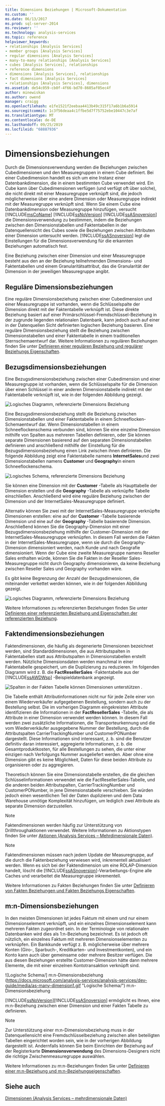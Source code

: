 ```yaml
---
title: Dimensions Beziehungen | Microsoft-Dokumentation
ms.custom: ''
ms.date: 06/13/2017
ms.prod: sql-server-2014
ms.reviewer: ''
ms.technology: analysis-services
ms.topic: reference
helpviewer_keywords:
- relationships [Analysis Services]
- member groups [Analysis Services]
- regular dimensions [Analysis Services]
- many-to-many relationships [Analysis Services]
- cubes [Analysis Services], relationships
- reference dimensions
- dimensions [Analysis Services], relationships
- fact dimensions [Analysis Services]
- relationships [Analysis Services], dimensions
ms.assetid: de54c059-cb0f-4f66-bd70-8605af05ec4f
author: minewiskan
ms.author: owend
manager: craigg
ms.openlocfilehash: e1fe1521f2eebaa4413b49c315f17a6b1b6a5914
ms.sourcegitcommit: 1c3f56deaa4c1ffbe5d7f75752ebe10447c3e7af
ms.translationtype: MT
ms.contentlocale: de-DE
ms.lasthandoff: 09/25/2019
ms.locfileid: "68887936"
---
```

# <a name="dimension-relationships"></a>Dimensionsbeziehungen
  Durch die Dimensionsverwendung werden die Beziehungen zwischen Cubedimensionen und den Measuregruppen in einem Cube definiert. Bei einer Cubedimension handelt es sich um eine Instanz einer Datenbankdimension, die in einem bestimmten Cube verwendet wird. Ein Cube kann über Cubedimensionen verfügen (und verfügt oft über solche), die nicht direkt mit einer Measuregruppe verknüpft sind, die jedoch möglicherweise über eine andere Dimension oder Measuregruppe indirekt mit der Measuregruppe verknüpft sind. Wenn Sie einem Cube eine Datenbankdimension oder Measuregruppe hinzufügen, versucht [!INCLUDE[msCoName](../../includes/msconame-md.md)] [!INCLUDE[ssNoVersion](../../includes/ssnoversion-md.md)] [!INCLUDE[ssASnoversion](../../includes/ssasnoversion-md.md)] die Dimensionsverwendung zu bestimmen, indem die Beziehungen zwischen den Dimensionstabellen und Faktentabellen in der Datenquellensicht des Cubes sowie die Beziehungen zwischen Attributen einer Dimension untersucht werden. [!INCLUDE[ssASnoversion](../../includes/ssasnoversion-md.md)] legt die Einstellungen für die Dimensionsverwendung für die erkannten Beziehungen automatisch fest.  
  
 Eine Beziehung zwischen einer Dimension und einer Measuregruppe besteht aus den an der Beziehung teilnehmenden Dimensions- und Faktentabellen und einem Granularitätsattribut, das die Granularität der Dimension in der jeweiligen Measuregruppe angibt.  
  
## <a name="regular-dimension-relationships"></a>Reguläre Dimensionsbeziehungen  
 Eine reguläre Dimensionsbeziehung zwischen einer Cubedimension und einer Measuregruppe ist vorhanden, wenn die Schlüsselspalte der Dimension direkt mit der Faktentabelle verknüpft ist. Diese direkte Beziehung basiert auf einer Primärschlüssel-Fremdschlüssel-Beziehung in der zugrunde liegenden relationalen Datenbank, kann jedoch auch auf einer in der Datenquellen Sicht definierten logischen Beziehung basieren. Eine reguläre Dimensionsbeziehung stellt die Beziehung zwischen Dimensionstabellen und einer Faktentabelle in einem traditionellen Sternschemaentwurf dar. Weitere Informationen zu regulären Beziehungen finden Sie unter [Definieren einer regulären Beziehung und regulärer Beziehungs Eigenschaften](../multidimensional-models/define-a-regular-relationship-and-regular-relationship-properties.md).  
  
## <a name="reference-dimension-relationships"></a>Bezugsdimensionsbeziehungen  
 Eine Bezugsdimensionsbeziehung zwischen einer Cubedimension und einer Measuregruppe ist vorhanden, wenn die Schlüsselspalte für die Dimension über einen Schlüssel in einer anderen Dimensionstabelle indirekt mit der Faktentabelle verknüpft ist, wie in der folgenden Abbildung gezeigt.  
  
 ![Logisches Diagramm, referenzierte Dimensions Beziehung](https://docs.microsoft.com/analysis-services/analysis-services/dev-guide/media/as-refdimension1.gif "Logisches Diagramm, referenzierte Dimensions Beziehung")  
  
 Eine Bezugsdimensionsbeziehung stellt die Beziehung zwischen Dimensionstabellen und einer Faktentabelle in einem Schneeflocken-Schemaentwurf dar. Wenn Dimensionstabellen in einem Schneeflockenschema verbunden sind, können Sie eine einzelne Dimension mithilfe von Spalten aus mehreren Tabellen definieren, oder Sie können separate Dimensionen basierend auf den separaten Dimensionstabellen definieren und anschließend mithilfe der Einstellung für die Bezugsdimensionsbeziehung einen Link zwischen ihnen definieren. Die folgende Abbildung zeigt eine Faktentabelle namens **InternetSales**und zwei Dimensionstabellen namens **Customer** und **Geography**in einem Schneeflockenschema.  
  
 ![Logisches Schema, referenzierte Dimensions Beziehung](https://docs.microsoft.com/analysis-services/analysis-services/dev-guide/media/as-refdim-schema1.gif "Logisches Schema, referenzierte Dimensions Beziehung")  
  
 Sie können eine Dimension mit der **Customer** -Tabelle als Haupttabelle der Dimension erstellen und die **Geography** -Tabelle als verknüpfte Tabelle einschließen. Anschließend wird eine reguläre Beziehung zwischen der Dimension und der InternetSales-Measuregruppe definiert.  
  
 Alternativ können Sie zwei mit der InternetSales-Measuregruppe verknüpfte Dimensionen erstellen: eine auf der **Customer** -Tabelle basierende Dimension und eine auf der **Geography** -Tabelle basierende Dimension. Anschließend können Sie die Geography-Dimension mit einer Bezugsdimensionsbeziehung mithilfe der Customer-Dimension mit der InternetSales-Measuregruppe verknüpfen. In diesem Fall werden die Fakten in der InternetSales-Measuregruppe, wenn sie durch die Geography-Dimension dimensioniert werden, nach Kunde und nach Geografie dimensioniert. Wenn der Cube eine zweite Measuregruppe namens Reseller Sales enthalten würde, können Sie die Fakten in der Reseller Sales-Measuregruppe nicht durch Geography dimensionieren, da keine Beziehung zwischen Reseller Sales und Geography vorhanden wäre.  
  
 Es gibt keine Begrenzung der Anzahl der Bezugsdimensionen, die miteinander verkettet werden können, wie in der folgenden Abbildung gezeigt.  
  
 ![Logisches Diagramm, referenzierte Dimensions Beziehung](https://docs.microsoft.com/analysis-services/analysis-services/dev-guide/media/as-refdimension2.gif "Logisches Diagramm, referenzierte Dimensions Beziehung")  
  
 Weitere Informationen zu referenzierten Beziehungen finden Sie unter [Definieren einer referenzierten Beziehung und Eigenschaften der referenzierten Beziehung](../multidimensional-models/define-a-referenced-relationship-and-referenced-relationship-properties.md).  
  
## <a name="fact-dimension-relationships"></a>Faktendimensionsbeziehungen  
 Faktendimensionen, die häufig als degenerierte Dimensionen bezeichnet werden, sind Standarddimensionen, die aus Attributspalten in Faktentabellen statt aus Attributspalten in Dimensionstabellen erstellt werden. Nützliche Dimensionsdaten werden manchmal in einer Faktentabelle gespeichert, um die Duplizierung zu reduzieren. Im folgenden Diagramm wird z. B. die **FactResellerSales** -Faktentabelle aus der [!INCLUDE[ssAWDWsp](../../includes/ssawdwsp-md.md)] -Beispieldatenbank angezeigt.  
  
 ![Spalten in der Fakten Tabelle können Dimensionen unterstützen](https://docs.microsoft.com/analysis-services/analysis-services/dev-guide/media/as-factdim.gif "Spalten in der Fakten Tabelle können Dimensionen unterstützen") .  
  
 Die Tabelle enthält Attributinformationen nicht nur für jede Zeile einer von einem Wiederverkäufer aufgegebenen Bestellung, sondern auch zu der Bestellung selbst. Die im vorherigen Diagramm eingekreisten Attribute identifizieren die Informationen in der **FactResellerSales** -Tabelle, die als Attribute in einer Dimension verwendet werden können. In diesem Fall werden zwei zusätzliche Informationen, die Transporteurkennung und die vom Wiederverkäufer ausgegebene Nummer der Bestellung, durch die Attributspalten CarrierTrackingNumber und CustomerPONumber dargestellt. Diese Informationen sind interessant, z. b. sind die Benutzer definitiv daran interessiert, aggregierte Informationen, z. b. die Gesamtproduktkosten, für alle Bestellungen zu sehen, die unter einer einzigen nach Verfolgungs Nummer ausgeliefert werden. Aber ohne eine Dimension gibt es keine Möglichkeit, Daten für diese beiden Attribute zu organisieren oder zu aggregieren.  
  
 Theoretisch können Sie eine Dimensionstabelle erstellen, die die gleichen Schlüsselinformationen verwendet wie die FactResellerSales-Tabelle, und die anderen beiden Attributspalten, CarrierTrackingNumber und CustomerPONumber, in jene Dimensionstabelle verschieben. Sie würden jedoch einen wesentlichen Teil der Daten duplizieren und dem Data Warehouse unnötige Komplexität hinzufügen, um lediglich zwei Attribute als separate Dimension darzustellen.  
  
> [!NOTE]  
>  Faktendimensionen werden häufig zur Unterstützung von Drillthroughaktionen verwendet. Weitere Informationen zu Aktionstypen finden Sie unter [Aktionen &#40;Analysis Services – Mehrdimensionale Daten&#41;](../multidimensional-models/actions-analysis-services-multidimensional-data.md).  
  
> [!NOTE]  
>  Faktendimensionen müssen nach jedem Update der Measuregruppe, auf die durch die Faktenbeziehung verwiesen wird, inkrementell aktualisiert werden. Wenn es sich bei der Faktendimension um eine ROLAP-Dimension handelt, löscht die [!INCLUDE[ssASnoversion](../../includes/ssasnoversion-md.md)]-Verarbeitungs-Engine alle Caches und verarbeitet die Measuregruppe inkrementell.  
  
 Weitere Informationen zu Fakten Beziehungen finden Sie unter [Definieren von Fakten Beziehungen und Fakten Beziehungs Eigenschaften](../multidimensional-models/define-a-fact-relationship-and-fact-relationship-properties.md).  
  
## <a name="many-to-many-dimension-relationships"></a>m:n-Dimensionsbeziehungen  
 In den meisten Dimensionen ist jedes Faktum mit einem und nur einem Dimensionselement verknüpft, und ein einzelnes Dimensionselement kann mehreren Fakten zugeordnet sein. In der Terminologie von relationalen Datenbanken wird dies als 1:n-Beziehung bezeichnet. Es ist jedoch oft nützlich, ein einzelnes Faktum mit mehreren Dimensionselementen zu verknüpfen. Ein Bankkunde verfügt z. B. möglicherweise über mehrere Konten (Giro-, Sparbuch-, Kreditkarten- und Investmentkonten), und ein Konto kann auch über gemeinsame oder mehrere Besitzer verfügen. Die aus diesen Beziehungen erstellte Customer-Dimension hätte dann mehrere Elemente, die mit einer einzelnen Kontotransaktion verknüpft sind.  
  
 ![Logische Schema/] m:n-Dimensionsbeziehung (https://docs.microsoft.com/analysis-services/analysis-services/dev-guide/media/as-many-dimension1.gif "Logische Schema/") m:n-Dimensionsbeziehung  
  
 [!INCLUDE[ssNoVersion](../../includes/ssnoversion-md.md)][!INCLUDE[ssASnoversion](../../includes/ssasnoversion-md.md)] ermöglicht es Ihnen, eine m:n-Beziehung zwischen einer Dimension und einer Fakten Tabelle zu definieren.  
  
> [!NOTE]  
>  Zur Unterstützung einer m:n-Dimensionsbeziehung muss in der Datenquellensicht eine Fremdschlüsselbeziehung zwischen allen beteiligten Tabellen eingerichtet worden sein, wie in der vorherigen Abbildung dargestellt ist. Andernfalls können Sie beim Einrichten der Beziehung auf der Registerkarte **Dimensionsverwendung** des Dimensions-Designers nicht die richtige Zwischenmeasuregruppe auswählen.  
  
 Weitere Informationen zu m:n-Beziehungen finden Sie unter [Definieren einer m:n-Beziehung und m:n-Beziehungseigenschaften](../multidimensional-models/define-a-many-to-many-relationship-and-many-to-many-relationship-properties.md).  
  
## <a name="see-also"></a>Siehe auch  
 [Dimensionen &#40;Analysis Services – mehrdimensionale Daten&#41;](../multidimensional-models-olap-logical-dimension-objects/dimensions-analysis-services-multidimensional-data.md)  
  
  
